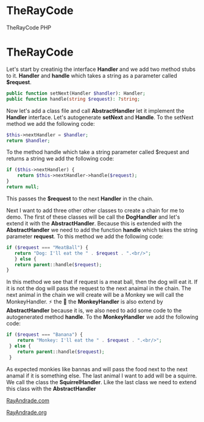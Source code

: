 # TheRayCode
TheRayCode PHP 
# TheRayCode

Let's start by creatinig the interface **Handler** and we add two method stubs to it. **Handler** and **handle** which takes a string as a parameter called **$request**.
```php
public function setNext(Handler $handler): Handler;
public function handle(string $request): ?string;
``` 
Now let's add a class file and call **AbstractHandler** let it implement the **Handler** interface. Let's autogenerate **setNext** and **Handle**. 
To the setNext method we add the following code:
```php
$this->nextHandler = $handler;
return $handler;
```
To the method handle which take a string parameter called $request and returns a string we add the following code:
```php
if ($this->nextHandler) {
    return $this->nextHandler->handle($request);
}
return null;
```
This passes the **$request** to the next **Handler** in the chain.

Next I want to add three other other classes to create a chain for me to demo.
The first of these classes will be call the **DogHandler** and let's extend it with the **AbstractHandler**. 
Because this is extended with the **AbstractHandler** we need to add the function **handle** which takes the string parameter **request**.
To this method we add the following code:
```php
if ($request === "MeatBall") {
   return "Dog: I'll eat the " . $request . ".<br/>";
   } else {
   return parent::handle($request);
}
```
In this method we see that if request is a meat ball, then the dog will eat it. If it is not the dog will pass the request to the next anaimal in the chain.
The next animal in the chain we will create will be a Monkey we will call the MonkeyHandler.
⚡️ the 🐒
the **MonkeyHandler** is also extend by **AbstractHandler** because it is, we also need to add some code to the autogenerated method **handle**.
To the **MonkeyHandler** we add the following code:
```php
if ($request === "Banana") {
    return "Monkey: I'll eat the " . $request . ".<br/>";
 } else {
    return parent::handle($request);
 }
```
As expected monkies like bannas and will pass the food next to the next anamal if it is something else.
The last animal I want to add will be a squirre. We call the class the **SquirrelHandler**. 
Like the last class we need to extend this class with the **AbstractHandler**





[RayAndrade.com](https://www.RayAndrade.com)

[RayAndrade.org](https://www.RayAndrade.org)

